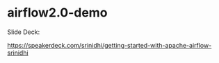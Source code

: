 # airflow2.0-demo

Slide Deck:

https://speakerdeck.com/srinidhi/getting-started-with-apache-airflow-srinidhi
